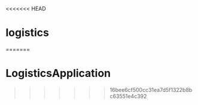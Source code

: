 <<<<<<< HEAD
# logistics
=======
# LogisticsApplication
>>>>>>> 16bee6cf500cc31ea7d5f1322b8bc63551e4c392
